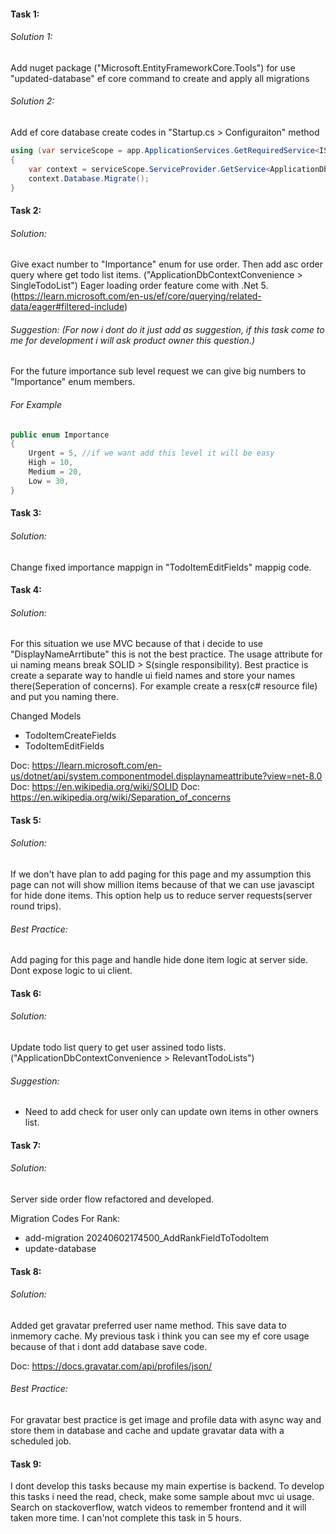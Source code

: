 #### Task 1: 
###### Solution 1:
Add nuget package ("Microsoft.EntityFrameworkCore.Tools") for use "updated-database" ef core command to create and apply all migrations

###### Solution 2:
Add ef core database create codes in "Startup.cs > Configuraiton" method 

```csharp
using (var serviceScope = app.ApplicationServices.GetRequiredService<IServiceScopeFactory>().CreateScope())
{
    var context = serviceScope.ServiceProvider.GetService<ApplicationDbContext>();
    context.Database.Migrate();
}
```

#### Task 2:

###### Solution:
Give exact number to "Importance" enum for use order. Then add asc order query where get todo list items. ("ApplicationDbContextConvenience > SingleTodoList")
Eager loading order feature come with .Net 5.(https://learn.microsoft.com/en-us/ef/core/querying/related-data/eager#filtered-include)

###### Suggestion: (For now i dont do it just add as suggestion, if this task come to me for development i will ask product owner this question.)
For the future importance sub level request we can give big numbers to "Importance" enum members.

###### For Example
```csharp
public enum Importance
{
    Urgent = 5, //if we want add this level it will be easy
    High = 10, 
    Medium = 20,
    Low = 30,
}
```

#### Task 3:

###### Solution:
Change fixed importance  mappign in "TodoItemEditFields" mappig code.

#### Task 4:

###### Solution:
For this situation we use MVC because of that i decide to use "DisplayNameArrtibute" this is not the best practice.
The usage attribute for ui naming means break SOLID  > S(single responsibility). Best practice is create a separate way to handle ui field names and store your names there(Seperation of concerns). For example create a resx(c# resource file) and put you naming there.

Changed Models
* TodoItemCreateFields
* TodoItemEditFields

Doc: https://learn.microsoft.com/en-us/dotnet/api/system.componentmodel.displaynameattribute?view=net-8.0
Doc: https://en.wikipedia.org/wiki/SOLID
Doc: https://en.wikipedia.org/wiki/Separation_of_concerns

#### Task 5:

###### Solution:
If we don't have plan to add paging for this page and my assumption this page can not will show million items because of that we can use javascipt for hide done items. This option help us to reduce server requests(server round trips).

###### Best Practice:
Add paging for this page and handle hide done item logic at server side. Dont expose logic to ui client.

#### Task 6:

###### Solution:
Update todo list query to get user assined todo lists.("ApplicationDbContextConvenience > RelevantTodoLists")

###### Suggestion:
* Need to add check for user only can update own items in other owners list. 

#### Task 7:

###### Solution:
Server side order flow refactored and developed.

Migration Codes For Rank:
* add-migration 20240602174500_AddRankFieldToTodoItem
* update-database

#### Task 8:

###### Solution:
Added get gravatar preferred user name method. This save data to inmemory cache. My previous task i think you can see my ef core usage because of that i dont add database save code.

Doc: https://docs.gravatar.com/api/profiles/json/

###### Best Practice:
For gravatar best practice is get image and profile data with async way and store them in database and cache and update gravatar data with a scheduled job.

#### Task 9:
I dont develop this tasks because my main expertise is backend. To develop this tasks i need the read, check, make some sample about mvc ui usage. Search on stackoverflow, watch videos to remember frontend and it will taken more time. I can'not complete this task in 5 hours.